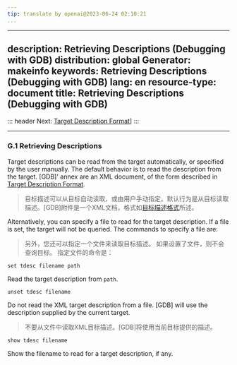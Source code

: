 ```yaml
---
tip: translate by openai@2023-06-24 02:10:21
...
```

---
description: Retrieving Descriptions (Debugging with GDB)
distribution: global
Generator: makeinfo
keywords: Retrieving Descriptions (Debugging with GDB)
lang: en
resource-type: document
title: Retrieving Descriptions (Debugging with GDB)
---
::: header
Next: [Target Description Format](Target-Description-Format.html#Target-Description-Format)]
:::

---

### G.1 Retrieving Descriptions


Target descriptions can be read from the target automatically, or specified by the user manually. The default behavior is to read the description from the target. [GDB]' annex are an XML document, of the form described in [Target Description Format](Target-Description-Format.html#Target-Description-Format).

> 目标描述可以从目标自动读取，或由用户手动指定。默认行为是从目标读取描述。[GDB]附件是一个XML文档，格式如[目标描述格式](Target-Description-Format.html#Target-Description-Format)所述。


Alternatively, you can specify a file to read for the target description. If a file is set, the target will not be queried. The commands to specify a file are:

> 另外，您还可以指定一个文件来读取目标描述。 如果设置了文件，则不会查询目标。 指定文件的命令是：

`set tdesc filename path`

Read the target description from `path`.

`unset tdesc filename`


Do not read the XML target description from a file. [GDB] will use the description supplied by the current target.

> 不要从文件中读取XML目标描述。[GDB]将使用当前目标提供的描述。

`show tdesc filename`

Show the filename to read for a target description, if any.
